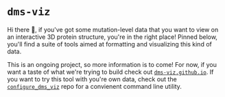 # `dms-viz`

Hi there 👋, if you've got some mutation-level data that you want to view on an interactive 3D protein structure, you're in the right place! Pinned below, you'll find a suite of tools aimed at formatting and visualizing this kind of data.

This is an ongoing project, so more information is to come! For now, if you want a taste of what we're trying to build check out [`dms-viz.github.io`](https://dms-viz.github.io/). If you want to try this tool with you're own data, check out the [`configure_dms_viz`](https://github.com/dms-viz/configure_dms_viz) repo for a convienent command line utility. 
